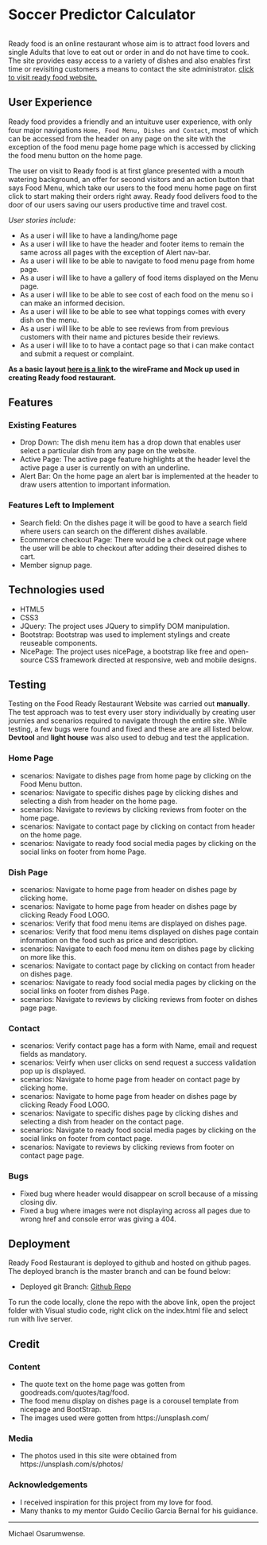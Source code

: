 # **Soccer Predictor Calculator** 
<img src="" style="margin: 0;">

Ready food is an online restaurant whose aim is to attract food lovers and single Adults that love to eat out or order in and do not have time to cook. 
The site provides easy access to a variety of dishes and also enables first time or revisiting customers a means to contact the site administrator.
<a href="https://michaelosarumwense.github.io/ReadyFoodRestaurant-M1/" target="_blank">click to visit ready food website.</a>
## User Experience

Ready food provides a friendly and an intuituve user experience, with only four major navigations `Home, Food Menu, Dishes and Contact`,
most of which can be accessed from the header on any page on the site with the exception of the food menu page home page which is accessed by clicking the food menu button on the home page.

The user on visit to Ready food is at first glance presented with a mouth watering background, an offer for second visitors and an action button
that says Food Menu, which take our users to the food menu home page on first click to start making their orders right away. Ready food delivers food to the door
of our users saving our users productive time and travel cost.

*User stories include:*
<ul>
<li>As a user i will like to have a landing/home page</li>
<li>As a user i will like to have the header and footer items to remain the same across all pages with the exception of Alert nav-bar.</li>
<li>As a user i will like to be able to navigate to food menu page from home page.</li>
<li>As a user i will like to have a gallery of food items displayed on the Menu page.</li>
<li>As a user i will like to be able to see cost of each food on the menu so i can make an informed decision.</li>
<li>As a user i will like to be able to see what toppings comes with every dish on the menu.</li>
<li>As a user i will like to be able to see reviews from from previous customers with their name and pictures beside their reviews.</li>
<li>As a user i will like to to have a contact page so that i can make contact and submit a request or complaint.</li>

</ul>

**As a basic layout <a href="wireFrame_mockUps/wireFrame.PNG" target="_blank">here is a link </a> to the wireFrame and Mock up used in creating Ready food restaurant.**

## **Features**

### Existing Features
<ul>
<li>Drop Down: The dish menu item has a drop down that enables user select a particular dish from any page on the website.</li>
<li>Active Page: The active page feature highlights at the header level the active page a user is currently on with an underline.</li>
<li>Alert Bar: On the home page an alert bar is implemented at the header to draw users attention to important information.</li>
</ul>

### Features Left to Implement
<ul>
<li>Search field: On the dishes page it will be good to have a search field where users can search on the different dishes available.</li>
<li>Ecommerce checkout Page: There would be a check out page where the user will be able to checkout after adding their deseired dishes to cart.</li>
<li>Member signup page.</li>
</ul>

## **Technologies used**
<ul>
<li>HTML5</li>
<li>CSS3</li>
<li>JQuery: The project uses JQuery to simplify DOM manipulation.</li>
<li>Bootstrap: Bootstrap was used to implement stylings and create reuseable components.</li>
<li>NicePage: The project uses nicePage, a bootstrap like free and open-source CSS framework directed at responsive, web and mobile designs.</li>

</ul>

## **Testing**
Testing on the Food Ready Restaurant Website was carried out **manually**. The test approach was to test every user story individually by creating 
user journies and scenarios required to navigate through the entire site. While testing, a few bugs were found and fixed and these are are all listed below. **Devtool** and **light house** was also used to debug and test the application.

### **Home Page**
<ul>
<li>scenarios: Navigate to dishes page from home page by clicking on the Food Menu button.</li>
<li>scenarios: Navigate to specific dishes page  by clicking dishes and selecting a dish from header on the home page.</li>
<li>scenarios: Navigate to reviews by clicking reviews from footer on the home page.</li>
<li>scenarios: Navigate to contact page by clicking on contact from header on the home page.</li>
<li>scenarios: Navigate to ready food social media pages by clicking on the social links on footer from home Page.</li>
</ul>

### **Dish Page**
<ul>
<li>scenarios: Navigate to home page from header on dishes page by clicking home.</li>
<li>scenarios: Navigate to home page from header on dishes page by clicking Ready Food LOGO.</li>
<li>scenarios: Verify that food menu items are displayed on dishes page.</li>
<li>scenarios: Verify that food menu items displayed on dishes page contain information on the food such as price and description.</li>
<li>scenarios: Navigate to each food menu item on dishes page by clicking on more like this.</li>
<li>scenarios: Navigate to contact page by clicking on contact from header on dishes page.</li>
<li>scenarios: Navigate to ready food social media pages by clicking on the social links on footer from dishes Page.</li>
<li>scenarios: Navigate to reviews by clicking reviews from footer on dishes page page.</li>
</ul>

### **Contact**
<ul>
<li>scenarios: Verify contact page has a form with Name, email and request fields as mandatory.</li>
<li>scenarios: Veirfy when user clicks on send request a success validation pop up is displayed.</li>
<li>scenarios: Navigate to home page from header on contact page by clicking home.</li>
<li>scenarios: Navigate to home page from header on dishes page by clicking Ready Food LOGO.</li>
<li>scenarios: Navigate to specific dishes page  by clicking dishes and selecting a dish from header on the contact page.</li>
<li>scenarios: Navigate to ready food social media pages by clicking on the social links on footer from contact page.</li>
<li>scenarios: Navigate to reviews by clicking reviews from footer on contact page page.</li>
</ul>

### **Bugs**
<ul>
<li>Fixed bug where header would disappear on scroll because of a missing closing div.</li>
<li>Fixed a bug where images were not displaying across all pages due to wrong href and console error was giving a 404.</li>
</ul>

## **Deployment**
Ready Food Restaurant is deployed to github and hosted on github pages. The deployed branch is the master branch and can be found below: 
<ul>
<li>Deployed git Branch: <a href="https://github.com/MichaelOsarumwense/ReadyFoodRestaurant-M1.git">Github Repo</a> </li>
</ul>
To run the code locally, clone the repo with the above link, open the project folder with Visual studio code, right click on the index.html file and select run with live server.

## **Credit**
### **Content**
<ul>
<li>The quote text on the home page was gotten from goodreads.com/quotes/tag/food.</li>
<li>The food menu display on dishes page is a corousel template from nicepage and BootStrap.</li>
<li>The images used were gotten from https://unsplash.com/</li>
</ul>

### **Media**
<ul>
<li>The photos used in this site were obtained from https://unsplash.com/s/photos/</li>
</ul>

### **Acknowledgements**
<ul>
<li>I received inspiration for this project from my love for food.</li>
<li>Many thanks to my mentor Guido Cecilio Garcia Bernal for his guidiance.</li>
</ul>

--------

Michael Osarumwense.
